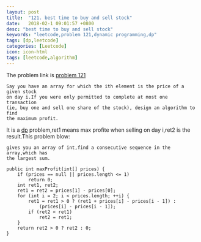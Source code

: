 ```yaml
---
layout: post
title:  "121. best time to buy and sell stock"
date:   2018-02-1 09:01:57 +0800
desc: "best time to buy and sell stock"
keywords: "leetcode,problem 121,dynamic programming,dp"
tags: [dp,leetcode]
categories: [Leetcode] 
icon: icon-html
tags: [leetcode,algorithm] 
---
```

The problem link is [problem 121][problem_121]
```
Say you have an array for which the ith element is the price of a given stock
on day i.If you were only permitted to complete at most one transaction
(ie, buy one and sell one share of the stock), design an algorithm to find 
the maximum profit.
```
It is a [dp][dp_problem] problem,ret1 means max profite when selling on day i,ret2 is the result.This problem blow:
```
gives you an array of int,find a consecutive sequence in the array,which has
the largest sum.
```
```
public int maxProfit(int[] prices) {
	if (prices == null || prices.length <= 1)
		return 0;
	int ret1, ret2;
	ret1 = ret2 = prices[1] - prices[0];
	for (int i = 2; i < prices.length; ++i) {
		ret1 = ret1 > 0 ? (ret1 + prices[i] - prices[i - 1]) :
			(prices[i] - prices[i - 1]);
		if (ret2 < ret1)
			ret2 = ret1;
	}
	return ret2 > 0 ? ret2 : 0;
}
```
[problem_121]:https://leetcode.com/problems/best-time-to-buy-and-sell-stock/description/
[dp_problem]:https://en.wikipedia.org/wiki/Dynamic_programming
